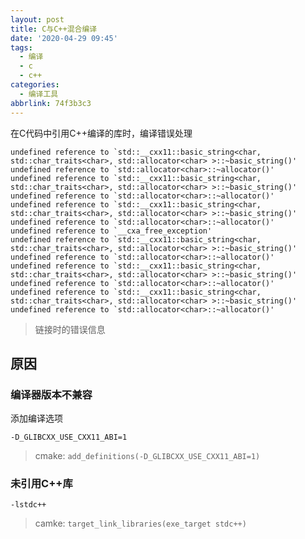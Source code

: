 ```yaml
---
layout: post
title: C与C++混合编译
date: '2020-04-29 09:45'
tags:
  - 编译
  - c
  - c++
categories:
  - 编译工具
abbrlink: 74f3b3c3
---
```


在C代码中引用C++编译的库时，编译错误处理

<!--more-->

```
undefined reference to `std::__cxx11::basic_string<char, std::char_traits<char>, std::allocator<char> >::~basic_string()'
undefined reference to `std::allocator<char>::~allocator()'
undefined reference to `std::__cxx11::basic_string<char, std::char_traits<char>, std::allocator<char> >::~basic_string()'
undefined reference to `std::allocator<char>::~allocator()'
undefined reference to `std::__cxx11::basic_string<char, std::char_traits<char>, std::allocator<char> >::~basic_string()'
undefined reference to `std::allocator<char>::~allocator()'
undefined reference to `__cxa_free_exception'
undefined reference to `std::__cxx11::basic_string<char, std::char_traits<char>, std::allocator<char> >::~basic_string()'
undefined reference to `std::allocator<char>::~allocator()'
undefined reference to `std::__cxx11::basic_string<char, std::char_traits<char>, std::allocator<char> >::~basic_string()'
undefined reference to `std::allocator<char>::~allocator()'
undefined reference to `std::__cxx11::basic_string<char, std::char_traits<char>, std::allocator<char> >::~basic_string()'
undefined reference to `std::allocator<char>::~allocator()'
```
>链接时的错误信息

## 原因

### 编译器版本不兼容

添加编译选项

``` shell
-D_GLIBCXX_USE_CXX11_ABI=1
```
> cmake: `add_definitions(-D_GLIBCXX_USE_CXX11_ABI=1)`

### 未引用C++库

``` shell
-lstdc++
```
> camke: `target_link_libraries(exe_target stdc++)`
